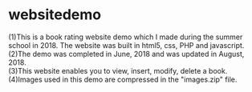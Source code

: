 # websitedemo
(1)This is a book rating website demo which I made during the summer school in 2018. The website was built in html5, css, PHP and javascript.<br>
(2)The demo was completed in June, 2018 and was updated in August, 2018.<br>
(3)This website enables you to view, insert, modify, delete a book.<br>
(4)Images used in this demo are compressed in the "images.zip" file.
